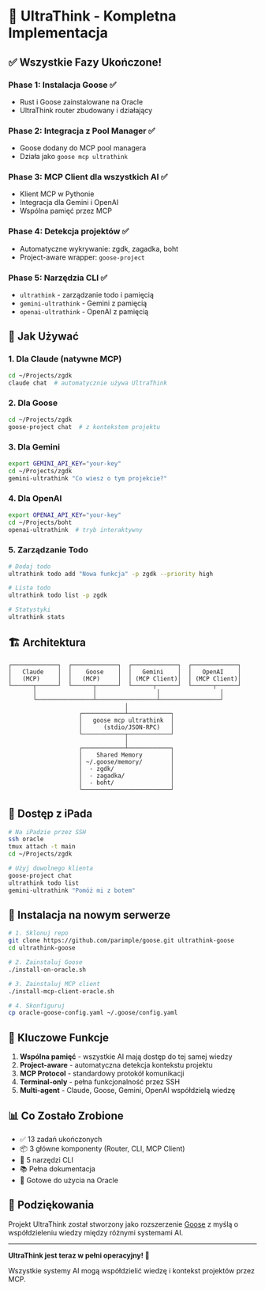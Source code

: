# 🎉 UltraThink - Kompletna Implementacja

## ✅ Wszystkie Fazy Ukończone!

### Phase 1: Instalacja Goose ✅
- Rust i Goose zainstalowane na Oracle
- UltraThink router zbudowany i działający

### Phase 2: Integracja z Pool Manager ✅
- Goose dodany do MCP pool managera
- Działa jako `goose mcp ultrathink`

### Phase 3: MCP Client dla wszystkich AI ✅
- Klient MCP w Pythonie
- Integracja dla Gemini i OpenAI
- Wspólna pamięć przez MCP

### Phase 4: Detekcja projektów ✅
- Automatyczne wykrywanie: zgdk, zagadka, boht
- Project-aware wrapper: `goose-project`

### Phase 5: Narzędzia CLI ✅
- `ultrathink` - zarządzanie todo i pamięcią
- `gemini-ultrathink` - Gemini z pamięcią
- `openai-ultrathink` - OpenAI z pamięcią

## 🚀 Jak Używać

### 1. Dla Claude (natywne MCP)
```bash
cd ~/Projects/zgdk
claude chat  # automatycznie używa UltraThink
```

### 2. Dla Goose
```bash
cd ~/Projects/zgdk
goose-project chat  # z kontekstem projektu
```

### 3. Dla Gemini
```bash
export GEMINI_API_KEY="your-key"
cd ~/Projects/zgdk
gemini-ultrathink "Co wiesz o tym projekcie?"
```

### 4. Dla OpenAI
```bash
export OPENAI_API_KEY="your-key"
cd ~/Projects/boht
openai-ultrathink  # tryb interaktywny
```

### 5. Zarządzanie Todo
```bash
# Dodaj todo
ultrathink todo add "Nowa funkcja" -p zgdk --priority high

# Lista todo
ultrathink todo list -p zgdk

# Statystyki
ultrathink stats
```

## 🏗️ Architektura

```
┌─────────────┐  ┌─────────────┐  ┌─────────────┐  ┌─────────────┐
│   Claude    │  │    Goose    │  │   Gemini    │  │   OpenAI    │
│   (MCP)     │  │   (MCP)     │  │ (MCP Client)│  │ (MCP Client)│
└──────┬──────┘  └──────┬──────┘  └──────┬──────┘  └──────┬──────┘
       │                │                 │                 │
       └────────────────┴─────────────────┴─────────────────┘
                                 │
                    ┌────────────┴────────────┐
                    │   goose mcp ultrathink  │
                    │      (stdio/JSON-RPC)   │
                    └────────────┬────────────┘
                                 │
                    ┌────────────┴────────────┐
                    │    Shared Memory        │
                    │ ~/.goose/memory/        │
                    │  - zgdk/                │
                    │  - zagadka/             │
                    │  - boht/                │
                    └─────────────────────────┘
```

## 📱 Dostęp z iPada

```bash
# Na iPadzie przez SSH
ssh oracle
tmux attach -t main
cd ~/Projects/zgdk

# Użyj dowolnego klienta
goose-project chat
ultrathink todo list
gemini-ultrathink "Pomóż mi z botem"
```

## 🔧 Instalacja na nowym serwerze

```bash
# 1. Sklonuj repo
git clone https://github.com/parimple/goose.git ultrathink-goose
cd ultrathink-goose

# 2. Zainstaluj Goose
./install-on-oracle.sh

# 3. Zainstaluj MCP client
./install-mcp-client-oracle.sh

# 4. Skonfiguruj
cp oracle-goose-config.yaml ~/.goose/config.yaml
```

## 🎯 Kluczowe Funkcje

1. **Wspólna pamięć** - wszystkie AI mają dostęp do tej samej wiedzy
2. **Project-aware** - automatyczna detekcja kontekstu projektu
3. **MCP Protocol** - standardowy protokół komunikacji
4. **Terminal-only** - pełna funkcjonalność przez SSH
5. **Multi-agent** - Claude, Goose, Gemini, OpenAI współdzielą wiedzę

## 📊 Co Zostało Zrobione

- ✅ 13 zadań ukończonych
- 📦 3 główne komponenty (Router, CLI, MCP Client)
- 🔧 5 narzędzi CLI
- 📚 Pełna dokumentacja
- 🚀 Gotowe do użycia na Oracle

## 🙏 Podziękowania

Projekt UltraThink został stworzony jako rozszerzenie [Goose](https://github.com/block/goose) 
z myślą o współdzieleniu wiedzy między różnymi systemami AI.

---

**UltraThink jest teraz w pełni operacyjny! 🎊**

Wszystkie systemy AI mogą współdzielić wiedzę i kontekst projektów przez MCP.